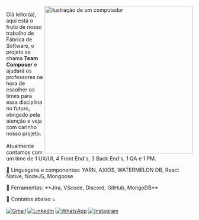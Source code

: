 <img src="https://raw.githubusercontent.com/MicaelliMedeiros/micaellimedeiros/master/image/computer-illustration.png" alt="ilustração de um computador" min-width="400px" max-width="400px" width="400px" align="right">

<p align="left"> 
  Olá leitor(a), aqui está o fruto de nosso trabalho de Fábrica de Software, o projeto se chama <strong>Team Composer</strong> e ajudará os professores na hora de escolher os times para essa disciplina no futuro, obrigado pela atenção e veja com carinho nosso projeto.<br><br>
  Atualmente contamos com um time de 1 UX/UI, 4 Front End's, 3 Back End's, 1 QA e 1 PM.
</p>

<p align="left">
  🦄 Linguagens e componentes: YARN, AXIOS, WATERMELON DB, React Native, NodeJS, Mongoose
</p>

<p align="left">
  💼 Ferramentas: **Jira, VScode, Discord, GitHub, MongoDB**
</p>

<p align="left">
  💌 Contatos abaixo ⤵️
</p>

<p align="left">
  <a href="#" title="Gmail">
  <img src="https://img.shields.io/badge/-Gmail-FF0000?style=flat-square&labelColor=FF0000&logo=gmail&logoColor=white&link=LINK-DO-SEU-GMAIL" alt="Gmail"/></a>
  <a href="#" title="LinkedIn">
  <img src="https://img.shields.io/badge/-Linkedin-0e76a8?style=flat-square&logo=Linkedin&logoColor=white&link=LINK-DO-SEU-LINKEDIN" alt="LinkedIn"/></a>
  <a href="#" title="WhatsApp">
  <img src="https://img.shields.io/badge/-WhatsApp-25d366?style=flat-square&labelColor=25d366&logo=whatsapp&logoColor=white&link=API-DO-SEU-WHATSAPP" alt="WhatsApp"/></a>
  <a href="#" title="Facebook">
  <img src="https://img.shields.io/badge/-Instagram-DF0174?style=flat-square&labelColor=DF0174&logo=instagram&logoColor=white&link=LINK-DO-SEU-INSTAGRAM" alt="Instagram"/></a>
</p>

